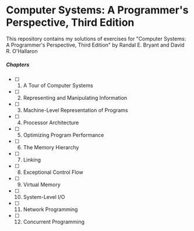# Computer Systems: A Programmer's Perspective, Third Edition
This repository contains my solutions of exercises for "Computer Systems: A Programmer's Perspective, Third Edition" by Randal E. Bryant and David R. O'Hallaron

##### Chapters

- [ ] 1. A Tour of Computer Systems
- [ ] 2. Representing and Manipulating Information
- [ ] 3. Machine-Level Representation of Programs
- [ ] 4. Processor Architecture
- [ ] 5. Optimizing Program Performance
- [ ] 6. The Memory Hierarchy
- [ ] 7. Linking
- [ ] 8. Exceptional Control Flow
- [ ] 9. Virtual Memory
- [ ] 10. System-Level I/O
- [ ] 11. Network Programming
- [ ] 12. Concurrent Programming
